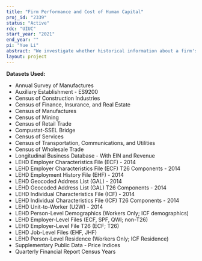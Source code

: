 ```yaml
---
title: "Firm Performance and Cost of Human Capital"
proj_id: "2339"
status: "Active"
rdc: "UIUC"
start_year: "2021"
end_year: ""
pi: "Yue Li"
abstract: "We investigate whether historical information about a firm's performance along financial, accounting, and social and environmental dimensions impacts the starting wages demanded by its new workers. Specifically, we examine whether publicly available performance information affects a firm's "attractiveness" to workers, and whether a firm's financial performance at the time of hiring affects employees' accumulative future incomes. The accounting and finance literature finds evidence that firms exercise financing and reporting discretions to maintain the perceptions of employment security, and that a significant portion of wage differences is attributable to firm specific factors. However, there is limited evidence on the impact of firm performance, both financial and social performance, on the demanding wage at the time of hiring and its actual relation with workers' future income. Using the Longitudinal Employer-Household Dynamics (LEHD) and other firm-level datasets on firm performance, our research aims to better understand the role of public performance information in workers' employment decisions and the overall human capital allocation."
layout: project
---
```


**Datasets Used:**

  - Annual Survey of Manufactures 
  - Auxiliary Establishment - ES9200 
  - Census of Construction Industries 
  - Census of Finance, Insurance, and Real Estate 
  - Census of Manufactures 
  - Census of Mining 
  - Census of Retail Trade 
  - Compustat-SSEL Bridge 
  - Census of Services 
  - Census of Transportation, Communications, and Utilities 
  - Census of Wholesale Trade 
  - Longitudinal Business Database - With EIN and Revenue 
  - LEHD Employer Characteristics File (ECF) - 2014 
  - LEHD Employer Characteristics File (ECF) T26 Components - 2014 
  - LEHD Employment History File (EHF) - 2014 
  - LEHD Geocoded Address List (GAL) - 2014 
  - LEHD Geocoded Address List (GAL) T26 Components - 2014 
  - LEHD Individual Characteristics File (ICF) - 2014 
  - LEHD Individual Characteristics File (ICF) T26 Components - 2014 
  - LEHD Unit-to-Worker (U2W) - 2014 
  - LEHD Person-Level Demographics (Workers Only; ICF demographics) 
  - LEHD Employer-Level Files (ECF, SPF, QWI; non-T26) 
  - LEHD Employer-Level File T26 (ECF; T26) 
  - LEHD Job-Level Files (EHF, JHF) 
  - LEHD Person-Level Residence (Workers Only; ICF Residence) 
  - Supplementary Public Data - Price Indices 
  - Quarterly Financial Report Census Years 

